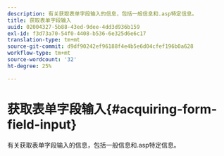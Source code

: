 ```yaml
---
description: 有关获取表单字段输入的信息，包括一般信息和.asp特定信息。
title: 获取表单字段输入
uuid: 02004327-5b88-43ed-9dee-4dd3d936b159
exl-id: f3d73a70-54f0-4408-b536-6e325d6e6c17
translation-type: tm+mt
source-git-commit: d9df90242ef96188f4e4b5e6d04cfef196b0a628
workflow-type: tm+mt
source-wordcount: '32'
ht-degree: 25%

---
```


# 获取表单字段输入{#acquiring-form-field-input}

有关获取表单字段输入的信息，包括一般信息和.asp特定信息。
